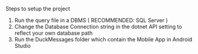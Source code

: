 Steps to setup the project
1. Run the query file in a DBMS ( RECOMMENDED: SQL Server )
2. Change the Database Connection string in the dotnet API setting to reflect your own database path
3. Run the DuckMessages folder which contain the Mobile App in Android Studio
